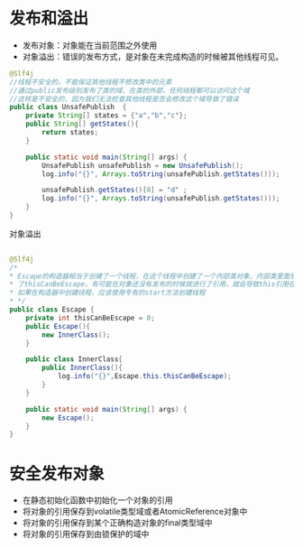 # 发布和溢出
* 发布对象：对象能在当前范围之外使用
* 对象溢出：错误的发布方式，是对象在未完成构造的时候被其他线程可见。
```java
@Slf4j
//线程不安全的，不能保证其他线程不修改类中的元素
//通过public发布级别发布了类的域，在类的外部，任何线程都可以访问这个域
//这样是不安全的，因为我们无法检查其他线程是否会修改这个域导致了错误
public class UnsafePublish  {
    private String[] states = {"a","b","c"};
    public String[] getStates(){
        return states;
    }

    public static void main(String[] args) {
        UnsafePublish unsafePublish = new UnsafePublish();
        log.info("{}", Arrays.toString(unsafePublish.getStates()));

        unsafePublish.getStates()[0] = "d" ;
        log.info("{}", Arrays.toString(unsafePublish.getStates()));
    }
}
```
对象溢出
```java
 
@Slf4j
/*
* Escape的构造器相当于创建了一个线程，在这个线程中创建了一个内部类对象，内部类里面使用
* 了thisCanBeEscape，有可能在对象还没有发布的时候就进行了引用，就会导致this引用在构造过程中溢出
* 如果在构造器中创建线程，应该使用专有的start方法创建线程
* */
public class Escape {
    private int thisCanBeEscape = 0;
    public Escape(){
        new InnerClass();
    }

    public class InnerClass{
        public InnerClass(){
            log.info("{}",Escape.this.thisCanBeEscape);
        }
    }

    public static void main(String[] args) {
        new Escape();
    }
}

```

# 安全发布对象
* 在静态初始化函数中初始化一个对象的引用
* 将对象的引用保存到volatile类型域或者AtomicReference对象中
* 将对象的引用保存到某个正确构造对象的final类型域中
* 将对象的引用保存到由锁保护的域中

